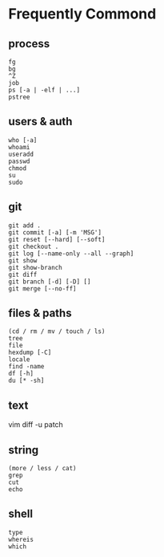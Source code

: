 Frequently Commond
==================

## process ##
```
fg
bg
^Z
job
ps [-a | -elf | ...]
pstree
```

## users & auth ##
```
who [-a]
whoami
useradd
passwd
chmod
su
sudo
```

## git ##
```
git add .
git commit [-a] [-m 'MSG'] 
git reset [--hard] [--soft]
git checkout .
git log [--name-only --all --graph]
git show
git show-branch
git diff
git branch [-d] [-D] []
git merge [--no-ff]
```

## files & paths ##
```
(cd / rm / mv / touch / ls)
tree 
file
hexdump [-C]
locale
find -name
df [-h]
du [* -sh]
```

## text ##
vim 
diff -u
patch

## string ##
```
(more / less / cat)
grep
cut
echo
```

## shell ##
```
type
whereis
which
```

